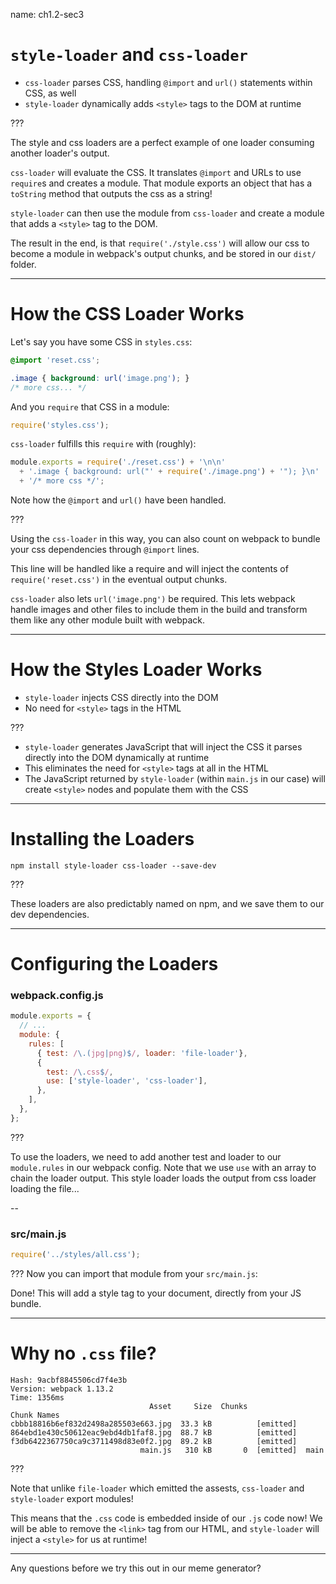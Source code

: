 name: ch1.2-sec3
# `style-loader` and `css-loader`

- `css-loader` parses CSS, handling `@import` and `url()` statements within CSS, as well
- `style-loader` dynamically adds `<style>` tags to the DOM at runtime

???

The style and css loaders are a perfect example of one loader consuming another loader's output.

`css-loader` will evaluate the CSS.  It translates `@import` and URLs to use `require`s and creates a module.  That module exports an object that has a `toString` method that outputs the css as a string!

`style-loader` can then use the module from `css-loader` and create a module that adds a `<style>` tag to the DOM.

The result in the end, is that `require('./style.css')` will allow our css to become a module in webpack's output chunks, and be stored in our `dist/` folder.

---

# How the CSS Loader Works

Let's say you have some CSS in `styles.css`:

```css
@import 'reset.css';

.image { background: url('image.png'); }
/* more css... */
```

And you `require` that CSS in a module:

```js
require('styles.css');
```

`css-loader` fulfills this `require` with (roughly):

```js
module.exports = require('./reset.css') + '\n\n'
  + '.image { background: url("' + require('./image.png') + '"); }\n'
  + '/* more css */';
```

Note how the `@import` and `url()` have been handled.

???

Using the `css-loader` in this way, you can also count on webpack to bundle your css dependencies through `@import` lines.

This line will be handled like a require and will inject the contents of `require('reset.css')` in the eventual output chunks.

`css-loader` also lets `url('image.png')` be required. This lets webpack handle images and other files to include them in the build and transform them like any other module built with webpack.

---
# How the Styles Loader Works

* `style-loader` injects CSS directly into the DOM
* No need for `<style>` tags in the HTML

???
* `style-loader` generates JavaScript that will inject the CSS it parses directly into the DOM dynamically at runtime
* This eliminates the need for `<style>` tags at all in the HTML
* The JavaScript returned by `style-loader` (within `main.js` in our case) will create `<style>` nodes and populate them with the CSS


---
# Installing the Loaders

```shell
npm install style-loader css-loader --save-dev
```

???

These loaders are also predictably named on npm, and we save them to our dev dependencies.

---

# Configuring the Loaders

### webpack.config.js
```js
module.exports = {
  // ...
  module: {
    rules: [
      { test: /\.(jpg|png)$/, loader: 'file-loader'},
      {
        test: /\.css$/,
        use: ['style-loader', 'css-loader'],
      },
    ],
  },
};
```

???

To use the loaders, we need to add another test and loader to our `module.rules` in our webpack config.  Note that we use `use` with an array to chain the loader output.  This style loader loads the output from css loader loading the file...

--

### src/main.js
```js
require('../styles/all.css');
```

???
Now you can import that module from your `src/main.js`:

Done! This will add a style tag to your document, directly from your JS bundle.

---

# Why no `.css` file?

```
Hash: 9acbf8845506cd7f4e3b
Version: webpack 1.13.2
Time: 1356ms
                               Asset     Size  Chunks             Chunk Names
cbbb18816b6ef832d2498a285503e663.jpg  33.3 kB          [emitted]
864ebd1e430c50612eac9ebd4db1faf8.jpg  88.7 kB          [emitted]
f3db6422367750ca9c3711498d83e0f2.jpg  89.2 kB          [emitted]
                             main.js   310 kB       0  [emitted]  main
```

???

Note that unlike `file-loader` which emitted the assests, `css-loader` and `style-loader` export modules!

This means that the `.css` code is embedded inside of our `.js` code now!  We will be able to remove the `<link>` tag from our HTML, and `style-loader` will inject a `<style>` for us at runtime!

-------

Any questions before we try this out in our meme generator?
